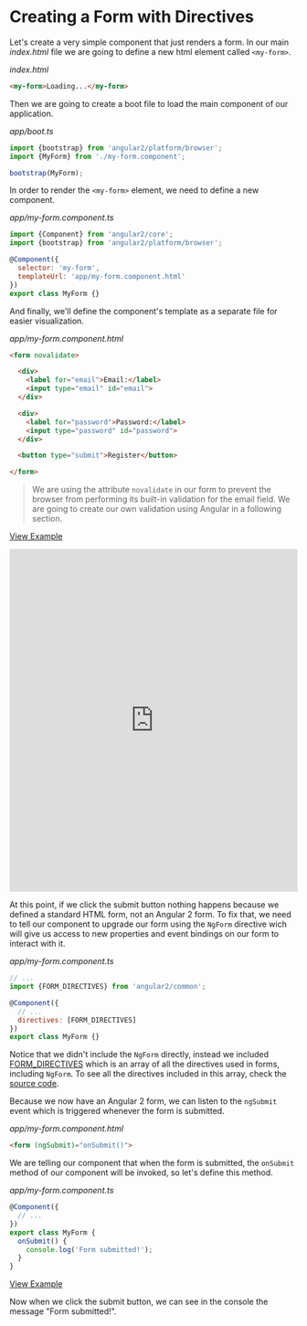 # Creating a Form with Directives

Let's create a very simple component that just renders a form. In our main _index.html_ file we are going to define a new html element called `<my-form>`.

_index.html_
```html
<my-form>Loading...</my-form>
```

Then we are going to create a boot file to load the main component of our application.

_app/boot.ts_
```javascript
import {bootstrap} from 'angular2/platform/browser';
import {MyForm} from './my-form.component';

bootstrap(MyForm);
```

In order to render the `<my-form>` element, we need to define a new component.

_app/my-form.component.ts_
```javascript
import {Component} from 'angular2/core';
import {bootstrap} from 'angular2/platform/browser';

@Component({
  selector: 'my-form',
  templateUrl: 'app/my-form.component.html'
})
export class MyForm {}
```

And finally, we'll define the component's template as a separate file for easier visualization.

_app/my-form.component.html_
```html
<form novalidate>

  <div>
    <label for="email">Email:</label>
    <input type="email" id="email">
  </div>

  <div>
    <label for="password">Password:</label>
    <input type="password" id="password">
  </div>

  <button type="submit">Register</button>

</form>
```

> We are using the attribute `novalidate` in our form to prevent the browser from performing its built-in validation for the email field. We are going to create our own validation using Angular in a following section.

[View Example](https://plnkr.co/edit/DzBxhlzGLb3fg3rtPGnx?p=preview)

<iframe style="width: 100%; height: 600px" src="http://embed.plnkr.co/DzBxhlzGLb3fg3rtPGnx" frameborder="0" allowfullscren="allowfullscren"></iframe>


At this point, if we click the submit button nothing happens because we defined a standard HTML form, not an Angular 2 form. To fix that, we need to tell our component to upgrade our form using the `NgForm` directive wich will give us access to new properties and event bindings on our form to interact with it.

_app/my-form.component.ts_
```javascript
// ...
import {FORM_DIRECTIVES} from 'angular2/common';

@Component({
  // ...
  directives: [FORM_DIRECTIVES]
})
export class MyForm {}
```

Notice that we didn't include the `NgForm` directly, instead we included [FORM_DIRECTIVES](https://angular.io/docs/ts/latest/api/common/FORM_DIRECTIVES-let.html) which is an array of all the directives used in forms, including `NgForm`. To see all the directives included in this array, check the [source code](https://github.com/angular/angular/blob/2.0.0-beta.0/modules/angular2/src/common/forms/directives.ts#L52-L71).

Because we now have an Angular 2 form, we can listen to the `ngSubmit` event which is triggered whenever the form is submitted.

_app/my-form.component.html_
```html
<form (ngSubmit)="onSubmit()">
```

We are telling our component that when the form is submitted, the `onSubmit` method of our component will be invoked, so let's define this method.

_app/my-form.component.ts_
```javascript
@Component({
  // ...
})
export class MyForm {
  onSubmit() {
    console.log('Form submitted!');
  }
}
```

[View Example](https://plnkr.co/edit/ezQ0bfUkswxQReb9gmVa?p=preview)

Now when we click the submit button, we can see in the console the message "Form submitted!".

